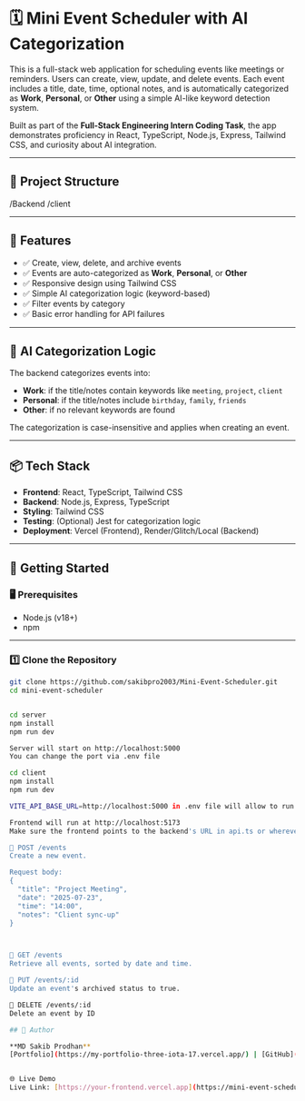 # 🗓️ Mini Event Scheduler with AI Categorization

This is a full-stack web application for scheduling events like meetings or reminders. Users can create, view, update, and delete events. Each event includes a title, date, time, optional notes, and is automatically categorized as **Work**, **Personal**, or **Other** using a simple AI-like keyword detection system.

Built as part of the **Full-Stack Engineering Intern Coding Task**, the app demonstrates proficiency in React, TypeScript, Node.js, Express, Tailwind CSS, and curiosity about AI integration.

---

## 📁 Project Structure

/Backend
/client



---

## 🚀 Features

- ✅ Create, view, delete, and archive events  
- ✅ Events are auto-categorized as **Work**, **Personal**, or **Other**  
- ✅ Responsive design using Tailwind CSS  
- ✅ Simple AI categorization logic (keyword-based)  
- ✅ Filter events by category  
- ✅ Basic error handling for API failures  

---

## 🧠 AI Categorization Logic

The backend categorizes events into:

- **Work**: if the title/notes contain keywords like `meeting`, `project`, `client`
- **Personal**: if the title/notes include `birthday`, `family`, `friends`
- **Other**: if no relevant keywords are found

The categorization is case-insensitive and applies when creating an event.

---

## 📦 Tech Stack

- **Frontend**: React, TypeScript, Tailwind CSS  
- **Backend**: Node.js, Express, TypeScript  
- **Styling**: Tailwind CSS  
- **Testing**: (Optional) Jest for categorization logic  
- **Deployment**: Vercel (Frontend), Render/Glitch/Local (Backend)  

---

## 🔧 Getting Started

### 🖥️ Prerequisites

- Node.js (v18+)
- npm 

---

### 1️⃣ Clone the Repository

```bash
git clone https://github.com/sakibpro2003/Mini-Event-Scheduler.git
cd mini-event-scheduler


cd server
npm install
npm run dev

Server will start on http://localhost:5000
You can change the port via .env file

cd client
npm install
npm run dev

VITE_API_BASE_URL=http://localhost:5000 in .env file will allow to run the project on local machine.

Frontend will run at http://localhost:5173
Make sure the frontend points to the backend's URL in api.ts or wherever API calls are configured

🔹 POST /events
Create a new event.

Request body:
{
  "title": "Project Meeting",
  "date": "2025-07-23",
  "time": "14:00",
  "notes": "Client sync-up"
}



🔹 GET /events
Retrieve all events, sorted by date and time.

🔹 PUT /events/:id
Update an event's archived status to true.

🔹 DELETE /events/:id
Delete an event by ID

## 🙌 Author

**MD Sakib Prodhan**  
[Portfolio](https://my-portfolio-three-iota-17.vercel.app/) | [GitHub](https://github.com/sakibpro2003) | [LinkedIn](https://linkedin.com/in/sakibprodhan00) | sakibprodhan2003@gmail.com


🌐 Live Demo
Live Link: [https://your-frontend.vercel.app](https://mini-event-schedular-frontend.vercel.app/)
